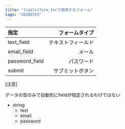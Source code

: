 ```yaml
---
title: "[rails]form_forで使用するフォーム"
tags: "20200725"
---
```


| 指定             |  　フォームタイプ |
| :------------- | --------: |
| text_field     | テキストフィールド |
| email_field    |       メール |
| password_field |    パスワード　 |
| submit         |  サブミットボタン |

[注意]

データの型のみで自動的にfieldが指定されるわけではない

-   string
    -   text
    -   email
    -   password
